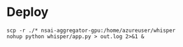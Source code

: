 # Deploy

```
scp -r ./* nsai-aggregator-gpu:/home/azureuser/whisper
nohup python whisper/app.py > out.log 2>&1 &
```
